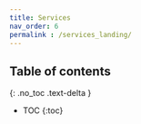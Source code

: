 ```yaml
---
title: Services
nav_order: 6
permalink : /services_landing/
---
```


## Table of contents
{: .no_toc .text-delta } 
* TOC
{:toc}

